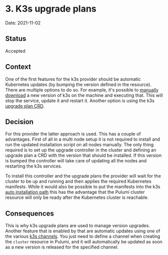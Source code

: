 # 3. K3s upgrade plans

Date: 2021-11-02

## Status

Accepted

## Context

One of the first features for the k3s provider should be automatic Kubernetes updates (by bumping the version defined in the resource).
There are multiple options to do so. For example, it's possible to [manually download](https://rancher.com/docs/k3s/latest/en/upgrades/basic/) a new version of k3s on the machine and executing that. This will stop the service, update it and restart it.
Another option is using the k3s [upgrade plan CRD](https://rancher.com/docs/k3s/latest/en/upgrades/automated/).

## Decision

For this provider the latter approach is used.
This has a couple of advantages.
First of all in a multi node setup it is not required to install and run the updated installation script on all nodes manually.
The only thing required is to set up the upgrade controller in the cluster and defining an upgrade plan a CRD with the version that should be installed.
If this version is bumped the controller will take care of updating all the nodes and restarting the k3s services.

To install this controller and the upgrade plans the provider will wait for the cluster to be up and running and then applies the required Kubernetes manifests.
While it would also be possible to put the manifests into the k3s [auto installation path](https://rancher.com/docs/k3s/latest/en/advanced/#auto-deploying-manifests) this has the advantage that the Pulumi cluster resource will only be ready after the Kubernetes cluster is reachable.

## Consequences

This is why k3s upgrade plans are used to manage version upgrades.
Another feature that is enabled by that are automatic updates using one of the various [k3s channels](https://rancher.com/docs/k3s/latest/en/upgrades/basic/#release-channels).
You just need to define a channel when creating the `cluster` resource in Pulumi, and it will automatically be updated as soon as a new version is released for the specified channel.
